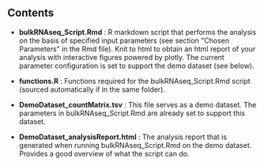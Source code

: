 

## Contents


- **bulkRNAseq_Script.Rmd** : R markdown script that performs the analysis on the basis of specified input parameters (see section "Chosen Parameters" in the Rmd file). Knit to html to obtain an html report of your analysis with interactive figures powered by plotly. The current parameter configuration is set to support the demo dataset (see below). 

- **functions.R** : Functions required for the bulkRNAseq_Script.Rmd script (sourced automatically if in the same folder).

- **DemoDataset_countMatrix.tsv** : This file serves as a demo dataset. The parameters in bulkRNAseq_Script.Rmd are already set to support this dataset.

- **DemoDataset_analysisReport.html** : The analysis report that is generated when running bulkRNAseq_Script.Rmd on the demo dataset. Provides a good overview of what the script can do.

